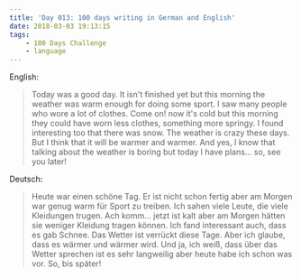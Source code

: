 ```yaml
---
title: 'Day 013: 100 days writing in German and English'
date: 2018-03-03 19:13:15
tags:
    - 100 Days Challenge
    - language
---
```

English:
> Today was a good day. It isn't finished yet but this morning the weather was warm enough for doing some sport. I saw many people who wore a lot of clothes. Come on! now it's cold but this morning they could have worn less clothes, something more springy. I found interesting too that there was snow. The weather is crazy these days. But I think that it will be warmer and warmer. And yes, I know that talking about the weather is boring but today I have plans... so, see you later!

Deutsch:
> Heute war einen schöne Tag. Er ist nicht schon fertig aber am Morgen war genug warm für Sport zu treiben. Ich sahen viele Leute, die viele Kleidungen trugen. Ach komm... jetzt ist kalt aber am Morgen hätten sie weniger Kleidung tragen können. Ich fand interessant auch, dass es gab Schnee. Das Wetter ist verrückt diese Tage. Aber ich glaube, dass es wärmer und wärmer wird. Und ja, ich weiß, dass über das Wetter sprechen ist es sehr langweilig aber heute habe ich schon was vor. So, bis später!
